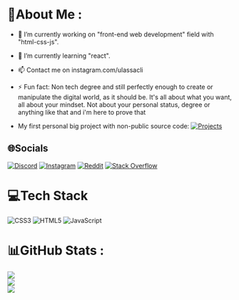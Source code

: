 # 💫About Me :
* 🔭 I’m currently working on "front-end web development" field with "html-css-js".
* 🌱 I’m currently learning "react".
* 📫 Contact me on instagram.com/ulassacli
* ⚡ Fun fact: Non tech degree and still perfectly enough to create or manipulate the digital world, as it should be. It's all about what you want, all about your mindset. Not about your personal status, degree or anything like that and i'm here to prove that

* My first personal big project with non-public source code: [![Projects](https://svgshare.com/i/i86.svg)](https://codepen.io/solemensis)

## 🌐Socials
[![Discord](https://img.shields.io/badge/Discord-%237289DA.svg?logo=discord&logoColor=white)](https://discord.com/channels/Solemensis#5575) [![Instagram](https://img.shields.io/badge/Instagram-%23E4405F.svg?logo=Instagram&logoColor=white)](https://instagram.com/ulassacli) [![Reddit](https://img.shields.io/badge/Reddit-%23FF4500.svg?logo=Reddit&logoColor=white)](https://reddit.com/user/Clarityb27) [![Stack Overflow](https://img.shields.io/badge/-Stackoverflow-FE7A16?logo=stack-overflow&logoColor=white)](https://stackoverflow.com/users/17817556) 

# 💻Tech Stack
![CSS3](https://img.shields.io/badge/css3-%231572B6.svg?style=for-the-badge&logo=css3&logoColor=white) ![HTML5](https://img.shields.io/badge/html5-%23E34F26.svg?style=for-the-badge&logo=html5&logoColor=white) ![JavaScript](https://img.shields.io/badge/javascript-%23323330.svg?style=for-the-badge&logo=javascript&logoColor=%23F7DF1E)
# 📊GitHub Stats :
![](https://github-readme-stats.vercel.app/api?username=Solemensis&theme=vision-friendly-dark&hide_border=false&include_all_commits=false&count_private=true)<br/>
![](https://github-readme-streak-stats.herokuapp.com/?user=Solemensis&theme=vision-friendly-dark&hide_border=false)<br/>
![](https://github-readme-stats.vercel.app/api/top-langs/?username=Solemensis&theme=vision-friendly-dark&hide_border=false&include_all_commits=false&count_private=true&layout=compact)


